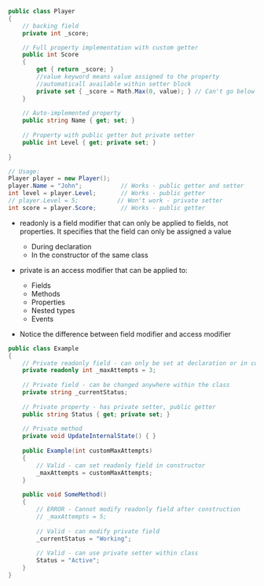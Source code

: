 ```csharp
public class Player
{   
    // backing field
    private int _score;  

    // Full property implementation with custom getter
    public int Score
    {
        get { return _score; }
        //value keyword means value assigned to the property
        //automaticall available within setter block
        private set { _score = Math.Max(0, value); } // Can't go below 0
    }
    
    // Auto-implemented property 
    public string Name { get; set; }
    
    // Property with public getter but private setter 
    public int Level { get; private set; }
    
}

// Usage:
Player player = new Player();
player.Name = "John";           // Works - public getter and setter
int level = player.Level;       // Works - public getter
// player.Level = 5;           // Won't work - private setter
int score = player.Score;       // Works - public getter
```

- readonly is a field modifier that can only be applied to fields, not properties. It specifies that the field can only be assigned a value

    - During declaration
    - In the constructor of the same class

- private is an access modifier that can be applied to:

    - Fields
    - Methods
    - Properties
    - Nested types
    - Events

- Notice the difference between field modifier and access modifier

```csharp
public class Example
{
    // Private readonly field - can only be set at declaration or in constructor
    private readonly int _maxAttempts = 3;
    
    // Private field - can be changed anywhere within the class
    private string _currentStatus;
    
    // Private property - has private setter, public getter
    public string Status { get; private set; }
    
    // Private method
    private void UpdateInternalState() { }
    
    public Example(int customMaxAttempts)
    {
        // Valid - can set readonly field in constructor
        _maxAttempts = customMaxAttempts;
    }
    
    public void SomeMethod()
    {
        // ERROR - Cannot modify readonly field after construction
        // _maxAttempts = 5;
        
        // Valid - can modify private field
        _currentStatus = "Working";
        
        // Valid - can use private setter within class
        Status = "Active";
    }
}
```